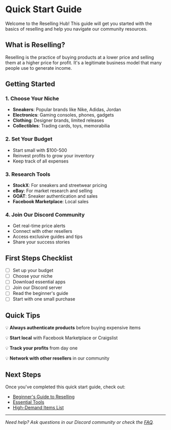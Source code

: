 # Quick Start Guide

Welcome to the Reselling Hub! This guide will get you started with the basics of reselling and help you navigate our community resources.

## What is Reselling?

Reselling is the practice of buying products at a lower price and selling them at a higher price for profit. It's a legitimate business model that many people use to generate income.

## Getting Started

### 1. Choose Your Niche

* **Sneakers**: Popular brands like Nike, Adidas, Jordan
* **Electronics**: Gaming consoles, phones, gadgets
* **Clothing**: Designer brands, limited releases
* **Collectibles**: Trading cards, toys, memorabilia

### 2. Set Your Budget

* Start small with $100-500
* Reinvest profits to grow your inventory
* Keep track of all expenses

### 3. Research Tools

* **StockX**: For sneakers and streetwear pricing
* **eBay**: For market research and selling
* **GOAT**: Sneaker authentication and sales
* **Facebook Marketplace**: Local sales

### 4. Join Our Discord Community

* Get real-time price alerts
* Connect with other resellers
* Access exclusive guides and tips
* Share your success stories

## First Steps Checklist

* [ ] Set up your budget
* [ ] Choose your niche
* [ ] Download essential apps
* [ ] Join our Discord server
* [ ] Read the beginner's guide
* [ ] Start with one small purchase

## Quick Tips

💡 **Always authenticate products** before buying expensive items

💡 **Start local** with Facebook Marketplace or Craigslist

💡 **Track your profits** from day one

💡 **Network with other resellers** in our community

## Next Steps

Once you've completed this quick start guide, check out:

* [Beginner's Guide to Reselling](../guides/beginners-guide.md)
* [Essential Tools](broken-reference)
* [High-Demand Items List](broken-reference)

***

_Need help? Ask questions in our Discord community or check the_ [_FAQ_](broken-reference)_._
